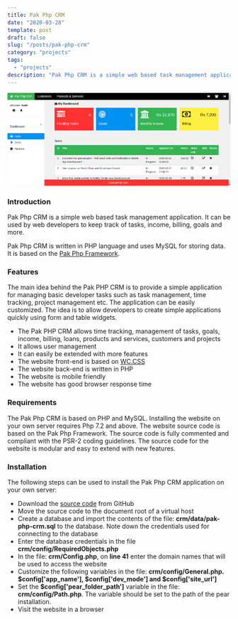 ```yaml
---
title: Pak Php CRM
date: "2020-03-28"
template: post
draft: false
slug: "/posts/pak-php-crm"
category: "projects"
tags:
  - "projects"
description: "Pak Php CRM is a simple web based task management application. It can be used by web developers to keep track of tasks, income, billing, goals and more."
---
```


![Pak Php CRM](./pak-php-crm.png)

### Introduction
Pak Php CRM is a simple web based task management application. It can be used by web developers to keep track of tasks, income, billing, goals and more.

Pak Php CRM is written in PHP language and uses MySQL for storing data. It is based on the [Pak Php Framework](/posts/pak-php-framework).

### Features
The main idea behind the Pak PHP CRM is to provide a simple application for managing basic developer tasks such as task management, time tracking, project management etc. The application can be easily customized. The idea is to allow developers to create simple applications quickly using form and table widgets.


* The Pak PHP CRM allows time tracking, management of tasks, goals, income, billing, loans, products and services, customers and projects
* It allows user management
* It can easily be extended with more features
* The website front-end is based on [WC.CSS](https://www.w3schools.com/w3css/default.asp)
* The website back-end is written in PHP
* The website is mobile friendly
* The website has good browser response time


### Requirements
The Pak Php CRM is based on PHP and MySQL. Installing the website on your own server requires Php 7.2 and above. The website source code is based on the Pak Php Framework. The source code is fully commented and compliant with the PSR-2 coding guidelines. The source code for the website is modular and easy to extend with new features.

### Installation
The following steps can be used to install the Pak Php CRM application on your own server:

* Download the [source code](https://github.com/pakjiddat/pak-php-crm.git) from GitHub
* Move the source code to the document root of a virtual host
* Create a database and import the contents of the file: **crm/data/pak-php-crm.sql** to the database. Note down the credentials used for connecting to the database
* Enter the database credentials in the file **crm/config/RequiredObjects.php**
* In the file: **crm/Config.php**, on **line 41** enter the domain names that will be used to access the website
* Customize the following variables in the file: **crm/config/General.php. $config['app_name'], $config['dev_mode'] and $config['site_url']**
* Set the **$config['pear_folder_path']** variable in the file: **crm/config/Path.php**. The variable should be set to the path of the pear installation.
* Visit the website in a browser
